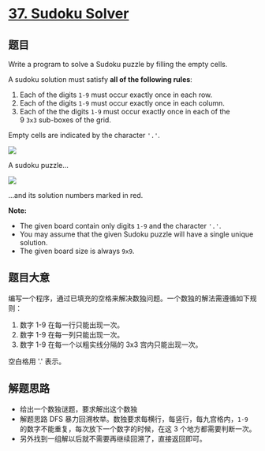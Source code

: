 # [37. Sudoku Solver](https://leetcode.com/problems/sudoku-solver/)



## 题目

Write a program to solve a Sudoku puzzle by filling the empty cells.

A sudoku solution must satisfy **all of the following rules**:

1. Each of the digits `1-9` must occur exactly once in each row.
2. Each of the digits `1-9` must occur exactly once in each column.
3. Each of the the digits `1-9` must occur exactly once in each of the 9 `3x3` sub-boxes of the grid.

Empty cells are indicated by the character `'.'`.

![](https://upload.wikimedia.org/wikipedia/commons/thumb/f/ff/Sudoku-by-L2G-20050714.svg/250px-Sudoku-by-L2G-20050714.svg.png)

A sudoku puzzle...

![](https://upload.wikimedia.org/wikipedia/commons/thumb/3/31/Sudoku-by-L2G-20050714_solution.svg/250px-Sudoku-by-L2G-20050714_solution.svg.png)

...and its solution numbers marked in red.

**Note:**

- The given board contain only digits `1-9` and the character `'.'`.
- You may assume that the given Sudoku puzzle will have a single unique solution.
- The given board size is always `9x9`.

## 题目大意


编写一个程序，通过已填充的空格来解决数独问题。一个数独的解法需遵循如下规则：

1. 数字 1-9 在每一行只能出现一次。
2. 数字 1-9 在每一列只能出现一次。
3. 数字 1-9 在每一个以粗实线分隔的 3x3 宫内只能出现一次。

空白格用 '.' 表示。


## 解题思路

- 给出一个数独谜题，要求解出这个数独
- 解题思路 DFS 暴力回溯枚举。数独要求每横行，每竖行，每九宫格内，`1-9` 的数字不能重复，每次放下一个数字的时候，在这 3 个地方都需要判断一次。
- 另外找到一组解以后就不需要再继续回溯了，直接返回即可。

